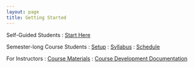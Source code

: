 ```yaml
---
layout: page
title: Getting Started
---
```


Self-Guided Students
: <a href="{{ site.baseurl}}/START-for-self-guided-students">
  <i class="fa fa-play-circle"></i> Start Here</a>

Semester-long Course Students
: <a href="{{ site.baseurl}}/computer-setup">
  <i class="fa fa-download"></i> Setup</a>
: <a href="{{ site.baseurl}}/syllabus">
  <i class="fa fa-file-text-o"></i> Syllabus</a>
: <a href="{{ site.baseurl}}/schedule">
  <i class="fa fa-calendar"></i> Schedule</a>

For Instructors
: <a href="{{ site.baseurl}}/nav/course-materials">
  <i class="fa fa-university"></i> Course Materials</a>
: <a href="{{ site.baseurl}}/docs">
  <i class="fa fa-question-circle"></i> Course Development Documentation</a>
